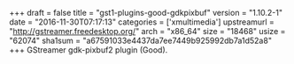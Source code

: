 +++
draft = false
title = "gst1-plugins-good-gdkpixbuf"
version = "1.10.2-1"
date = "2016-11-30T07:17:13"
categories = ['xmultimedia']
upstreamurl = "http://gstreamer.freedesktop.org/"
arch = "x86_64"
size = "18468"
usize = "62074"
sha1sum = "a67591033e4437da7ee7449b925992db7a1d52a8"
+++
GStreamer gdk-pixbuf2 plugin (Good).